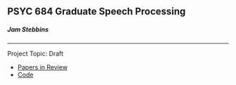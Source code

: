 ## PSYC 684 Graduate Speech Processing

##### Jam Stebbins

---

Project Topic: Draft

* [Papers in Review](https://jam-s1.github.io/speechprocessing/papers.md)
* [Code](https://jam-s1.github.io/speechprocessing/code.md)
